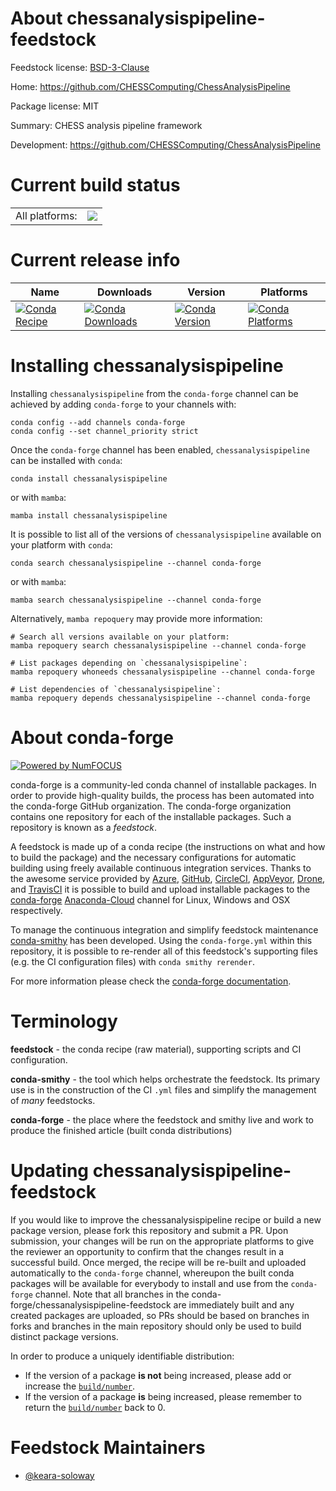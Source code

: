 About chessanalysispipeline-feedstock
=====================================

Feedstock license: [BSD-3-Clause](https://github.com/conda-forge/chessanalysispipeline-feedstock/blob/main/LICENSE.txt)

Home: https://github.com/CHESSComputing/ChessAnalysisPipeline

Package license: MIT

Summary: CHESS analysis pipeline framework

Development: https://github.com/CHESSComputing/ChessAnalysisPipeline

Current build status
====================


<table><tr><td>All platforms:</td>
    <td>
      <a href="https://dev.azure.com/conda-forge/feedstock-builds/_build/latest?definitionId=18999&branchName=main">
        <img src="https://dev.azure.com/conda-forge/feedstock-builds/_apis/build/status/chessanalysispipeline-feedstock?branchName=main">
      </a>
    </td>
  </tr>
</table>

Current release info
====================

| Name | Downloads | Version | Platforms |
| --- | --- | --- | --- |
| [![Conda Recipe](https://img.shields.io/badge/recipe-chessanalysispipeline-green.svg)](https://anaconda.org/conda-forge/chessanalysispipeline) | [![Conda Downloads](https://img.shields.io/conda/dn/conda-forge/chessanalysispipeline.svg)](https://anaconda.org/conda-forge/chessanalysispipeline) | [![Conda Version](https://img.shields.io/conda/vn/conda-forge/chessanalysispipeline.svg)](https://anaconda.org/conda-forge/chessanalysispipeline) | [![Conda Platforms](https://img.shields.io/conda/pn/conda-forge/chessanalysispipeline.svg)](https://anaconda.org/conda-forge/chessanalysispipeline) |

Installing chessanalysispipeline
================================

Installing `chessanalysispipeline` from the `conda-forge` channel can be achieved by adding `conda-forge` to your channels with:

```
conda config --add channels conda-forge
conda config --set channel_priority strict
```

Once the `conda-forge` channel has been enabled, `chessanalysispipeline` can be installed with `conda`:

```
conda install chessanalysispipeline
```

or with `mamba`:

```
mamba install chessanalysispipeline
```

It is possible to list all of the versions of `chessanalysispipeline` available on your platform with `conda`:

```
conda search chessanalysispipeline --channel conda-forge
```

or with `mamba`:

```
mamba search chessanalysispipeline --channel conda-forge
```

Alternatively, `mamba repoquery` may provide more information:

```
# Search all versions available on your platform:
mamba repoquery search chessanalysispipeline --channel conda-forge

# List packages depending on `chessanalysispipeline`:
mamba repoquery whoneeds chessanalysispipeline --channel conda-forge

# List dependencies of `chessanalysispipeline`:
mamba repoquery depends chessanalysispipeline --channel conda-forge
```


About conda-forge
=================

[![Powered by
NumFOCUS](https://img.shields.io/badge/powered%20by-NumFOCUS-orange.svg?style=flat&colorA=E1523D&colorB=007D8A)](https://numfocus.org)

conda-forge is a community-led conda channel of installable packages.
In order to provide high-quality builds, the process has been automated into the
conda-forge GitHub organization. The conda-forge organization contains one repository
for each of the installable packages. Such a repository is known as a *feedstock*.

A feedstock is made up of a conda recipe (the instructions on what and how to build
the package) and the necessary configurations for automatic building using freely
available continuous integration services. Thanks to the awesome service provided by
[Azure](https://azure.microsoft.com/en-us/services/devops/), [GitHub](https://github.com/),
[CircleCI](https://circleci.com/), [AppVeyor](https://www.appveyor.com/),
[Drone](https://cloud.drone.io/welcome), and [TravisCI](https://travis-ci.com/)
it is possible to build and upload installable packages to the
[conda-forge](https://anaconda.org/conda-forge) [Anaconda-Cloud](https://anaconda.org/)
channel for Linux, Windows and OSX respectively.

To manage the continuous integration and simplify feedstock maintenance
[conda-smithy](https://github.com/conda-forge/conda-smithy) has been developed.
Using the ``conda-forge.yml`` within this repository, it is possible to re-render all of
this feedstock's supporting files (e.g. the CI configuration files) with ``conda smithy rerender``.

For more information please check the [conda-forge documentation](https://conda-forge.org/docs/).

Terminology
===========

**feedstock** - the conda recipe (raw material), supporting scripts and CI configuration.

**conda-smithy** - the tool which helps orchestrate the feedstock.
                   Its primary use is in the construction of the CI ``.yml`` files
                   and simplify the management of *many* feedstocks.

**conda-forge** - the place where the feedstock and smithy live and work to
                  produce the finished article (built conda distributions)


Updating chessanalysispipeline-feedstock
========================================

If you would like to improve the chessanalysispipeline recipe or build a new
package version, please fork this repository and submit a PR. Upon submission,
your changes will be run on the appropriate platforms to give the reviewer an
opportunity to confirm that the changes result in a successful build. Once
merged, the recipe will be re-built and uploaded automatically to the
`conda-forge` channel, whereupon the built conda packages will be available for
everybody to install and use from the `conda-forge` channel.
Note that all branches in the conda-forge/chessanalysispipeline-feedstock are
immediately built and any created packages are uploaded, so PRs should be based
on branches in forks and branches in the main repository should only be used to
build distinct package versions.

In order to produce a uniquely identifiable distribution:
 * If the version of a package **is not** being increased, please add or increase
   the [``build/number``](https://docs.conda.io/projects/conda-build/en/latest/resources/define-metadata.html#build-number-and-string).
 * If the version of a package **is** being increased, please remember to return
   the [``build/number``](https://docs.conda.io/projects/conda-build/en/latest/resources/define-metadata.html#build-number-and-string)
   back to 0.

Feedstock Maintainers
=====================

* [@keara-soloway](https://github.com/keara-soloway/)


